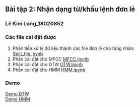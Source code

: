 ## Bài tập 2: Nhận dạng từ/khẩu lệnh đơn lẻ
### Lê Kim Long_18020852 
### Các file cài đặt được
1. Phần tiền xử lý dữ liệu thành các file đơn lẻ cho từng nhãn: [Split_file.ipynb](./Split_file.ipynb)
1. Phần cài đặt cho MFCC [MFCC.ipynb](./MFCC.ipynb)
2. Phần cài đặt cho DTW [DTW.ipynb](./DTW.ipynb) 
3. Phần cài đặt cho HMM [HMM.ipynb](./HMM.ipynb) 
### Demo
[Demo DTW](https://youtu.be/BfcXN7NVGg8) <br/>
[Demo HMM](https://youtu.be/tKhEp90bcP8)
